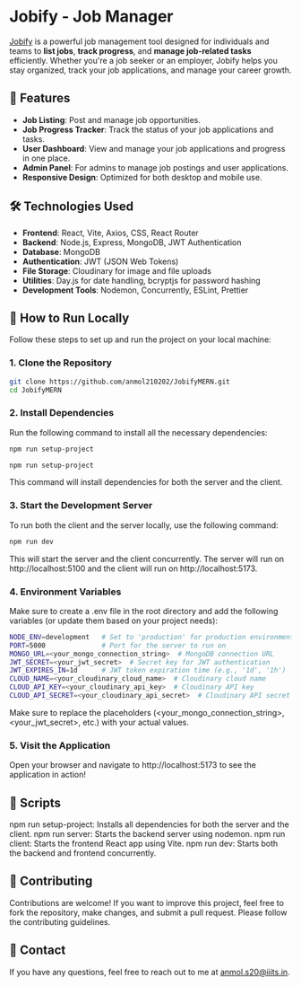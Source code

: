 # Jobify - Job Manager

[Jobify](https://jobify.live/) is a powerful job management tool designed for individuals and teams to **list jobs**, **track progress**, and **manage job-related tasks** efficiently. Whether you're a job seeker or an employer, Jobify helps you stay organized, track your job applications, and manage your career growth.

## 🚀 Features

- **Job Listing**: Post and manage job opportunities.
- **Job Progress Tracker**: Track the status of your job applications and tasks.
- **User Dashboard**: View and manage your job applications and progress in one place.
- **Admin Panel**: For admins to manage job postings and user applications.
- **Responsive Design**: Optimized for both desktop and mobile use.

## 🛠️ Technologies Used

- **Frontend**: React, Vite, Axios, CSS, React Router
- **Backend**: Node.js, Express, MongoDB, JWT Authentication
- **Database**: MongoDB
- **Authentication**: JWT (JSON Web Tokens)
- **File Storage**: Cloudinary for image and file uploads
- **Utilities**: Day.js for date handling, bcryptjs for password hashing
- **Development Tools**: Nodemon, Concurrently, ESLint, Prettier

## 🌱 How to Run Locally

Follow these steps to set up and run the project on your local machine:

### 1. Clone the Repository

```bash
git clone https://github.com/anmol210202/JobifyMERN.git
cd JobifyMERN
```
### 2. Install Dependencies

Run the following command to install all the necessary dependencies:

```bash
npm run setup-project
```

```bash
npm run setup-project
```
This command will install dependencies for both the server and the client.

### 3. Start the Development Server

To run both the client and the server locally, use the following command:

```bash
npm run dev
```
This will start the server and the client concurrently. The server will run on http://localhost:5100 and the client will run on http://localhost:5173.

### 4. Environment Variables

Make sure to create a .env file in the root directory and add the following variables (or update them based on your project needs):

```bash
NODE_ENV=development   # Set to 'production' for production environment
PORT=5000              # Port for the server to run on
MONGO_URL=<your_mongo_connection_string>  # MongoDB connection URL
JWT_SECRET=<your_jwt_secret>  # Secret key for JWT authentication
JWT_EXPIRES_IN=1d      # JWT token expiration time (e.g., '1d', '1h')
CLOUD_NAME=<your_cloudinary_cloud_name>  # Cloudinary cloud name
CLOUD_API_KEY=<your_cloudinary_api_key>  # Cloudinary API key
CLOUD_API_SECRET=<your_cloudinary_api_secret>  # Cloudinary API secret
```

Make sure to replace the placeholders (<your_mongo_connection_string>, <your_jwt_secret>, etc.) with your actual values.

### 5. Visit the Application

Open your browser and navigate to http://localhost:5173 to see the application in action!

## 📜 Scripts

npm run setup-project: Installs all dependencies for both the server and the client.
npm run server: Starts the backend server using nodemon.
npm run client: Starts the frontend React app using Vite.
npm run dev: Starts both the backend and frontend concurrently.

## 🤝 Contributing
Contributions are welcome! If you want to improve this project, feel free to fork the repository, make changes, and submit a pull request. Please follow the contributing guidelines.

## 💬 Contact
If you have any questions, feel free to reach out to me at anmol.s20@iiits.in.
